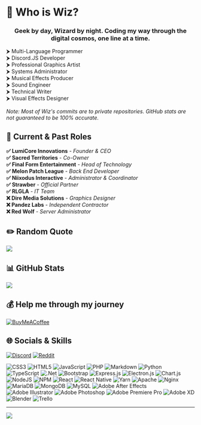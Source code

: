 # 💫 Who is Wiz?
<h3 align="center">Geek by day, Wizard by night. Coding my way through the digital cosmos, one line at a time.</h3>
⮞ Multi-Language Programmer<br>⮞ Discord.JS Developer<br>⮞ Professional Graphics Artist<br>⮞ Systems Administrator<br>⮞ Musical Effects Producer<br>⮞ Sound Engineer<br>⮞ Technical Writer<br>⮞ Visual Effects Designer<br><br><i>Note: Most of Wiz's commits are to private repositories. GitHub stats are not guaranteed to be 100% accurate.</i>

## 💼 Current & Past Roles
<b>✅ LumiCore Innovations</b> - <i>Founder & CEO</i><br><b>✅ Sacred Territories</b> - <i>Co-Owner</i><br><b>✅ Final Form Entertainment</b> - <i>Head of Technology</i><br><b>✅ Melon Patch League</b> - <i>Back End Developer</i><br><b>✅ Niixodus Interactive</b> - <i>Administrator & Coordinator</i><br><b>✅ Strawber</b> - <i>Official Partner</i><br><b>✅ RLGLA</b> - <i>IT Team</i><br><b>❌ Dire Media Solutions</b> - <i>Graphics Designer</i><br><b>❌ Pandez Labs</b> - <i>Independent Contractor</i><br><b>❌ Red Wolf</b> - <i>Server Administrator</i>

## ✏️ Random Quote
![](https://quotes-github-readme.vercel.app/api?type=horizontal&theme=dark)

## 📊 GitHub Stats
<!-- ![](https://github-readme-stats.vercel.app/api?username=wizcreations7&theme=nord&hide_border=true&include_all_commits=true&count_private=true)<br/> -->
![](https://github-readme-streak-stats.herokuapp.com/?user=wizcreations7&theme=nord&hide_border=true)<br/>
<!-- ![](https://github-readme-stats.vercel.app/api/top-langs/?username=wizcreations7&theme=nord&hide_border=true&include_all_commits=true&count_private=true&layout=compact) -->

## 💰 Help me through my journey
[![BuyMeACoffee](https://img.shields.io/badge/Buy%20Me%20a%20Coffee-ffdd00?style=for-the-badge&logo=buy-me-a-coffee&logoColor=black)](https://buymeacoffee.com/wiz7777) 

## 🌐 Socials & Skills
[![Discord](https://img.shields.io/badge/Discord-%237289DA.svg?logo=discord&logoColor=white)](https://discord.gg/https://discord.gg/lumicoreinnovs) [![Reddit](https://img.shields.io/badge/Reddit-%23FF4500.svg?logo=Reddit&logoColor=white)](https://reddit.com/user/u/Wizardology3322) 

![CSS3](https://img.shields.io/badge/css3-%231572B6.svg?style=for-the-badge&logo=css3&logoColor=white) ![HTML5](https://img.shields.io/badge/html5-%23E34F26.svg?style=for-the-badge&logo=html5&logoColor=white) ![JavaScript](https://img.shields.io/badge/javascript-%23323330.svg?style=for-the-badge&logo=javascript&logoColor=%23F7DF1E) ![PHP](https://img.shields.io/badge/php-%23777BB4.svg?style=for-the-badge&logo=php&logoColor=white) ![Markdown](https://img.shields.io/badge/markdown-%23000000.svg?style=for-the-badge&logo=markdown&logoColor=white) ![Python](https://img.shields.io/badge/python-3670A0?style=for-the-badge&logo=python&logoColor=ffdd54) ![TypeScript](https://img.shields.io/badge/typescript-%23007ACC.svg?style=for-the-badge&logo=typescript&logoColor=white) ![.Net](https://img.shields.io/badge/.NET-5C2D91?style=for-the-badge&logo=.net&logoColor=white) ![Bootstrap](https://img.shields.io/badge/bootstrap-%23563D7C.svg?style=for-the-badge&logo=bootstrap&logoColor=white) ![Express.js](https://img.shields.io/badge/express.js-%23404d59.svg?style=for-the-badge&logo=express&logoColor=%2361DAFB) ![Electron.js](https://img.shields.io/badge/Electron-191970?style=for-the-badge&logo=Electron&logoColor=white) ![Chart.js](https://img.shields.io/badge/chart.js-F5788D.svg?style=for-the-badge&logo=chart.js&logoColor=white) ![NodeJS](https://img.shields.io/badge/node.js-6DA55F?style=for-the-badge&logo=node.js&logoColor=white) ![NPM](https://img.shields.io/badge/NPM-%23000000.svg?style=for-the-badge&logo=npm&logoColor=white) ![React](https://img.shields.io/badge/react-%2320232a.svg?style=for-the-badge&logo=react&logoColor=%2361DAFB) ![React Native](https://img.shields.io/badge/react_native-%2320232a.svg?style=for-the-badge&logo=react&logoColor=%2361DAFB) ![Yarn](https://img.shields.io/badge/yarn-%232C8EBB.svg?style=for-the-badge&logo=yarn&logoColor=white) ![Apache](https://img.shields.io/badge/apache-%23D42029.svg?style=for-the-badge&logo=apache&logoColor=white) ![Nginx](https://img.shields.io/badge/nginx-%23009639.svg?style=for-the-badge&logo=nginx&logoColor=white) ![MariaDB](https://img.shields.io/badge/MariaDB-003545?style=for-the-badge&logo=mariadb&logoColor=white) ![MongoDB](https://img.shields.io/badge/MongoDB-%234ea94b.svg?style=for-the-badge&logo=mongodb&logoColor=white) ![MySQL](https://img.shields.io/badge/mysql-%2300f.svg?style=for-the-badge&logo=mysql&logoColor=white) ![Adobe After Effects](https://img.shields.io/badge/Adobe%20After%20Effects-9999FF.svg?style=for-the-badge&logo=Adobe%20After%20Effects&logoColor=white) ![Adobe Illustrator](https://img.shields.io/badge/adobeillustrator-%23FF9A00.svg?style=for-the-badge&logo=adobeillustrator&logoColor=white) ![Adobe Photoshop](https://img.shields.io/badge/adobephotoshop-%2331A8FF.svg?style=for-the-badge&logo=adobephotoshop&logoColor=white) ![Adobe Premiere Pro](https://img.shields.io/badge/Adobe%20Premiere%20Pro-9999FF.svg?style=for-the-badge&logo=Adobe%20Premiere%20Pro&logoColor=white) ![Adobe XD](https://img.shields.io/badge/Adobe%20XD-470137?style=for-the-badge&logo=Adobe%20XD&logoColor=#FF61F6) ![Blender](https://img.shields.io/badge/blender-%23F5792A.svg?style=for-the-badge&logo=blender&logoColor=white) ![Trello](https://img.shields.io/badge/Trello-%23026AA7.svg?style=for-the-badge&logo=Trello&logoColor=white)


---
[![](https://visitcount.itsvg.in/api?id=wizcreations7&icon=0&color=1)](https://visitcount.itsvg.in)
 
